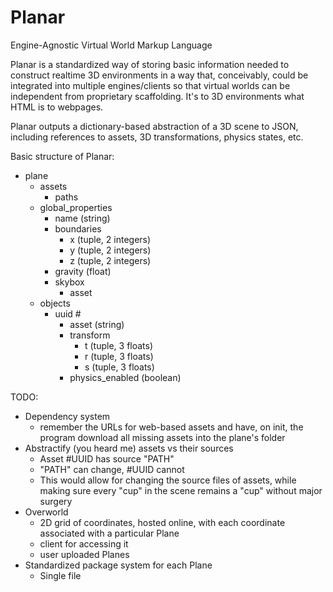 # Planar
Engine-Agnostic Virtual World Markup Language

Planar is a standardized way of storing basic information needed to construct realtime 3D environments in a way that, conceivably, could be integrated into multiple engines/clients so that virtual worlds can be independent from proprietary scaffolding. It's to 3D environments what HTML is to webpages.

Planar outputs a dictionary-based abstraction of a 3D scene to JSON, including references to assets, 3D transformations, physics states, etc.

Basic structure of Planar:
- plane
  - assets
    - paths
  - global_properties
    - name (string)
    - boundaries
      - x (tuple, 2 integers)
      - y (tuple, 2 integers)
      - z (tuple, 2 integers)
    - gravity (float)
    - skybox
      - asset
  - objects
    - uuid #
      - asset (string)
      - transform
        - t (tuple, 3 floats)
        - r (tuple, 3 floats)
        - s (tuple, 3 floats)
      - physics_enabled (boolean)

TODO:
- Dependency system
  - remember the URLs for web-based assets and have, on init, the program download all missing assets into the plane's folder
- Abstractify (you heard me) assets vs their sources
  - Asset #UUID has source "PATH"
  - "PATH" can change, #UUID cannot
  - This would allow for changing the source files of assets, while making sure every "cup" in the scene remains a "cup" without major surgery
- Overworld
  - 2D grid of coordinates, hosted online, with each coordinate associated with a particular Plane
  - client for accessing it
  - user uploaded Planes
- Standardized package system for each Plane
  - Single file

